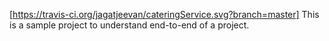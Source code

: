 [https://travis-ci.org/jagatjeevan/cateringService.svg?branch=master]
This is a sample project to understand end-to-end of a project.
